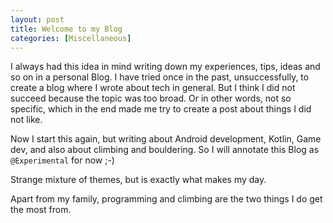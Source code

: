 ```yaml
---
layout: post
title: Welcome to my Blog
categories: [Miscellaneous]
---
```


I always had this idea in mind writing down my experiences, tips, ideas and so on in a personal Blog.
I have tried once in the past, unsuccessfully, to create a blog where I wrote about tech in general. But I think I did not succeed because the topic was too broad. Or in other words, not so specific, which in the end made me try to create a post about things I did not like. 

Now I start this again, but writing about Android development, Kotlin, Game dev, and also about climbing and bouldering. So I will annotate this Blog as `@Experimental` for now ;-)

Strange mixture of themes, but is exactly what makes my day. 

Apart from my family, programming and climbing are the two things I do get the most from.